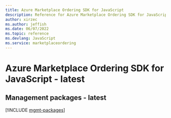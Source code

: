 ```yaml
---
title: Azure Marketplace Ordering SDK for JavaScript
description: Reference for Azure Marketplace Ordering SDK for JavaScript
author: xirzec
ms.author: jeffish
ms.date: 06/07/2022
ms.topic: reference
ms.devlang: JavaScript
ms.service: marketplaceordering
---
```

# Azure Marketplace Ordering SDK for JavaScript - latest
## Management packages - latest
[!INCLUDE [mgmt-packages](marketplace-ordering-mgmt-index.md)]
